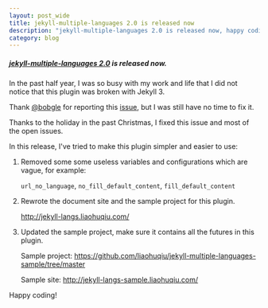 ```yaml
---
layout: post_wide
title: jekyll-multiple-languages 2.0 is released now
description: "jekyll-multiple-languages 2.0 is released now, happy coding!"
category: blog
---
```


##### [jekyll-multiple-languages 2.0][] is released now.

In the past half year, I was so busy with my work and life that I did not notice that this plugin was broken with Jekyll 3.

Thank [@bobgle][] for reporting this [issue][], but I was still have no time to fix it.

Thanks to the holiday in the past Christmas, I fixed this issue and most of the open issues.

In this release, I've tried to make this plugin simpler and easier to use:

1.  Removed some some useless variables and configurations which are vague, for example:

    `url_no_language`, `no_fill_default_content`, `fill_default_content`

2.  Rewrote the document site and the sample project for this plugin.

    http://jekyll-langs.liaohuqiu.com/

3.  Updated the sample project, make sure it contains all the futures in this plugin.

    Sample project: https://github.com/liaohuqiu/jekyll-multiple-languages-sample/tree/master

    Sample site: http://jekyll-langs-sample.liaohuqiu.com/

Happy coding!

[issue]:      https://github.com/liaohuqiu/jekyll-multiple-languages/issues/11
[@bobgle]:     https://github.com/bobgle
[jekyll-multiple-languages 2.0]:       https://github.com/liaohuqiu/jekyll-multiple-languages
